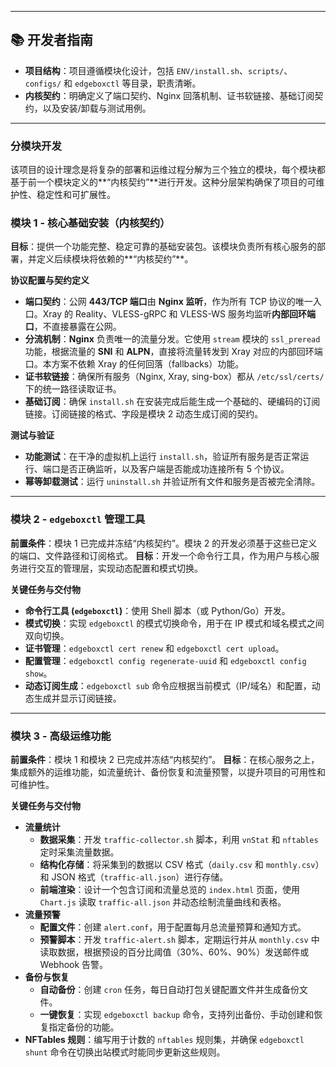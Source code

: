 -----

## **📚 开发者指南**

  * **项目结构**：项目遵循模块化设计，包括 `ENV/install.sh`、`scripts/`、`configs/` 和 `edgeboxctl` 等目录，职责清晰。
  * **内核契约**：明确定义了端口契约、Nginx 回落机制、证书软链接、基础订阅契约，以及安装/卸载与测试用例。

-----
### **分模块开发**

该项目的设计理念是将复杂的部署和运维过程分解为三个独立的模块，每个模块都基于前一个模块定义的**“内核契约”**进行开发。这种分层架构确保了项目的可维护性、稳定性和可扩展性。

### 模块 1 - 核心基础安装（内核契约）

**目标**：提供一个功能完整、稳定可靠的基础安装包。该模块负责所有核心服务的部署，并定义后续模块将依赖的**“内核契约”**。

**协议配置与契约定义**
* **端口契约**：公网 **443/TCP 端口**由 **Nginx 监听**，作为所有 TCP 协议的唯一入口。Xray 的 Reality、VLESS-gRPC 和 VLESS-WS 服务均监听**内部回环端口**，不直接暴露在公网。
* **分流机制**：**Nginx** 负责唯一的流量分发。它使用 `stream` 模块的 `ssl_preread` 功能，根据流量的 **SNI** 和 **ALPN**，直接将流量转发到 Xray 对应的内部回环端口。本方案不依赖 Xray 的任何回落（fallbacks）功能。
* **证书软链接**：确保所有服务（Nginx, Xray, sing-box）都从 `/etc/ssl/certs/` 下的统一路径读取证书。
* **基础订阅**：确保 `install.sh` 在安装完成后能生成一个基础的、硬编码的订阅链接。订阅链接的格式、字段是模块 2 动态生成订阅的契约。

**测试与验证**
* **功能测试**：在干净的虚拟机上运行 `install.sh`，验证所有服务是否正常运行、端口是否正确监听，以及客户端是否能成功连接所有 5 个协议。
* **幂等卸载测试**：运行 `uninstall.sh` 并验证所有文件和服务是否被完全清除。

---

### 模块 2 - `edgeboxctl` 管理工具

**前置条件**：模块 1 已完成并冻结“内核契约”。模块 2 的开发必须基于这些已定义的端口、文件路径和订阅格式。
**目标**：开发一个命令行工具，作为用户与核心服务进行交互的管理层，实现动态配置和模式切换。

**关键任务与交付物**
* **命令行工具 (`edgeboxctl`)**：使用 Shell 脚本（或 Python/Go）开发。
* **模式切换**：实现 `edgeboxctl` 的模式切换命令，用于在 IP 模式和域名模式之间双向切换。
* **证书管理**：`edgeboxctl cert renew` 和 `edgeboxctl cert upload`。
* **配置管理**：`edgeboxctl config regenerate-uuid` 和 `edgeboxctl config show`。
* **动态订阅生成**：`edgeboxctl sub` 命令应根据当前模式（IP/域名）和配置，动态生成并显示订阅链接。

---

### 模块 3 - 高级运维功能

**前置条件**：模块 1 和模块 2 已完成并冻结“内核契约”。
**目标**：在核心服务之上，集成额外的运维功能，如流量统计、备份恢复和流量预警，以提升项目的可用性和可维护性。

**关键任务与交付物**
* **流量统计**
    * **数据采集**：开发 `traffic-collector.sh` 脚本，利用 `vnStat` 和 `nftables` 定时采集流量数据。
    * **结构化存储**：将采集到的数据以 CSV 格式（`daily.csv` 和 `monthly.csv`）和 JSON 格式（`traffic-all.json`）进行存储。
    * **前端渲染**：设计一个包含订阅和流量总览的 `index.html` 页面，使用 `Chart.js` 读取 `traffic-all.json` 并动态绘制流量曲线和表格。
* **流量预警**
    * **配置文件**：创建 `alert.conf`，用于配置每月总流量预算和通知方式。
    * **预警脚本**：开发 `traffic-alert.sh` 脚本，定期运行并从 `monthly.csv` 中读取数据，根据预设的百分比阈值（30%、60%、90%）发送邮件或 Webhook 告警。
* **备份与恢复**
    * **自动备份**：创建 `cron` 任务，每日自动打包关键配置文件并生成备份文件。
    * **一键恢复**：实现 `edgeboxctl backup` 命令，支持列出备份、手动创建和恢复指定备份的功能。
* **NFTables 规则**：编写用于计数的 `nftables` 规则集，并确保 `edgeboxctl shunt` 命令在切换出站模式时能同步更新这些规则。

